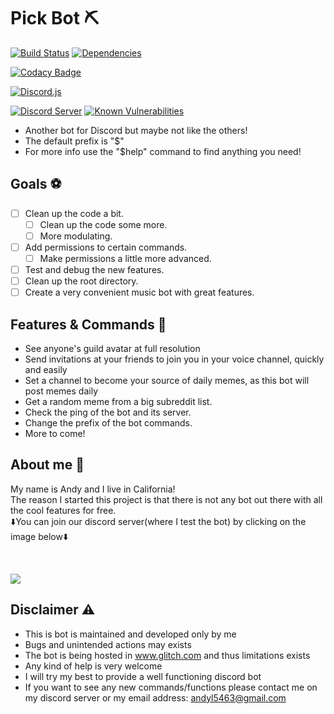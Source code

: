 # Pick Bot ⛏

[![Build Status](https://travis-ci.org/AndyIsCool5463/discord-pick-bot.svg?branch=master)](https://travis-ci.org/AndyIsCool5463/discord-pick-bot)
[![Dependencies](https://david-dm.org/AndyIsCool5463/discord-pick-bot.svg)](https://travis-ci.org/AndyIsCool5463/discord-pick-bot)

[![Codacy Badge](https://api.codacy.com/project/badge/Grade/20bdc0e704244287aa2f18f0d46de552)](https://www.codacy.com/app/AndyIsCool5463/discord-pick-bot?utm_source=github.com&utm_medium=referral&utm_content=AndyIsCool5463/discord-pick-bot&utm_campaign=Badge_Grade)

[![Discord.js](https://badge.fury.io/js/discord.js.svg)](https://badge.fury.io/js/discord.js)

[![Discord Server](https://discordapp.com/api/guilds/526521525692530741/widget.png)](https://discord.gg/DshC5wd)
[![Known Vulnerabilities](https://snyk.io/test/github/AndyIsCool5463/discord-pick-bot/badge.svg?targetFile=package.json)](https://snyk.io/test/github/AndyIsCool5463/discord-pick-bot?targetFile=package.json)

- Another bot for Discord but maybe not like the others!
- The default prefix is "\$"
- For more info use the "\$help" command to find anything you need!

## Goals ⚽

- [ ] Clean up the code a bit.
  - [ ] Clean up the code some more.
  - [ ] More modulating.
- [ ] Add permissions to certain commands.
  - [ ] Make permissions a little more advanced.
- [ ] Test and debug the new features.
- [ ] Clean up the root directory.
- [ ] Create a very convenient music bot with great features.

## Features & Commands 👻

- See anyone's guild avatar at full resolution
- Send invitations at your friends to join you in your voice channel, quickly and easily
- Set a channel to become your source of daily memes, as this bot will post memes daily
- Get a random meme from a big subreddit list.
- Check the ping of the bot and its server.
- Change the prefix of the bot commands.
- More to come!

## About me 🤷

My name is Andy and I live in California!<br/>
The reason I started this project is that there is not any bot out there with all the cool features for free.<br/>
⬇️You can join our discord server(where I test the bot) by clicking on the image below⬇️
<br/>

<br/>

<a href="https://discord.gg/DshC5wd"><img src="https://images-ext-2.discordapp.net/external/jiY3uiiq8K2v1cjzFZ3uXQK-sr0ppTtpCvQQ_CAoU58/%3Fsize%3D2048/https/cdn.discordapp.com/avatars/525901565018767364/7dc87eeab21c95936e6f3d799c8c5e5b.png"></a>

## Disclaimer ⚠️

- This is bot is maintained and developed only by me
- Bugs and unintended actions may exists
- The bot is being hosted in www.glitch.com and thus limitations exists
- Any kind of help is very welcome
- I will try my best to provide a well functioning discord bot
- If you want to see any new commands/functions please contact me on my discord server or my email address: andyl5463@gmail.com
